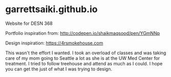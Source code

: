 # garrettsaiki.github.io
Website for DESN 368

Portfolio inspiration from:
http://codepen.io/shaikmaqsood/pen/YGmNNp

Design inspiration:
https://4rsmokehouse.com

This wasn't the effort I wanted. I took an overload of classes and was taking care of my mom going to Seattle a lot as she is at the UW Med Center for treatment. I tried to follow treehouse and attend as much as I could. I hope you can get the just of what I was trying to design.
